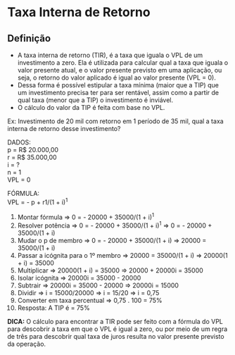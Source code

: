 # Taxa Interna de Retorno

## Definição
- A taxa interna de retorno (TIR), é a taxa que iguala o VPL de um investimento a zero. Ela é utilizada para calcular qual a taxa que iguala o valor presente atual, e o valor presente previsto em uma aplicação, ou seja, o retorno do valor aplicado é igual ao valor presente (VPL = 0).
- Dessa forma é possível estipular a taxa mínima (maior que a TIP) que um investimento precisa ter para ser rentável, assim como a partir de qual taxa (menor que a TIP) o investimento é inviável.
- O cálculo do valor da TIP é feita com base no VPL.

Ex: Investimento de 20 mil com retorno em 1 período de 35 mil, qual a taxa interna de retorno desse investimento?

DADOS:  
p = R$ 20.000,00  
r = R$ 35.000,00  
i = ?  
n = 1    
VPL = 0  

FÓRMULA:  
VPL = - p + r1/(1 + i)<sup>1</sup>

1. Montar fórmula => 0 = - 20000 + 35000/(1 + i)<sup>1</sup>
2. Resolver potência => 0 = - 20000 + 35000/(1 + i)<sup>1</sup> => 0 = - 20000 + 35000/(1 + i)
3. Mudar o p de membro => 0 = - 20000 + 35000/(1 + i) => 20000 = 35000/(1 + i)
4. Passar a icógnita para o 1º membro => 20000 = 35000/(1 + i) => 20000(1 + i) = 35000
5. Multiplicar => 20000(1 + i) = 35000 => 20000 + 20000i = 35000
6. Isolar icógnita => 20000i = 35000 - 20000
7. Subtrair => 20000i = 35000 - 20000 => 20000i = 15000
8. Dividir => i = 15000/20000 => i = 15/20 => i = 0,75
9. Converter em taxa percentual => 0,75 . 100 = 75%
10. Resposta: A TIP é = 75%

**DICA:** O cálculo para encontrar a TIR pode ser feito com a fórmula do VPL para descobrir a taxa em que o VPL é igual a zero, ou por meio de um regra de três para descobrir qual taxa de juros resulta no valor presente previsto da operação.